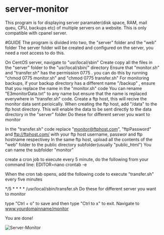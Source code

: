 # server-monitor
This program is for displaying  server paramater(disk space, RAM, mail queu, CPU, backups etc) of multiple servers on a website.
This is only compatible with cpanel server.

#GUIDE
The program is divided into two, the "server" folder and the "web" folder
The server folder will be created and configured on the server, you need a root access to do this.

On CentOS server, navigate to "usr/local/sbin"
Create  copy all the files in the "server" folder to the "usr/local/sbin/" directory
Ensure that "monitor.sh" and "transfer.sh" has the permission 0775 . you can do this by running "chmod 0775 monitor.sh" and "chmod 0775 transfer.sh"
For monitoring backups, if your backup directory has a different name "/backup" , ensure that you replace the name in the "monitor.sh" code
You can rename "E3monitorData.txt" to any name but ensure that  the name is replaced everywhere in "transfer.sh" code.
Create a ftp host, this will recive the monitor data sent perioically.
When creating the ftp host, add "/data" to the ftp host directory. This will enable the data to be sent directly to the data directory in the "server" folder
Do these for different server you want to monitor

In the "transfer.sh" code replace "monitor@ftphost.com", "ftpPassword" and ftp://ftphost.com/ with  your ftp host username, passwor and ftp hostname respectivey
In the same ftp host, upload all the contents of the "web" folder to the public directory subfolder(usually "public_html")
You can name the subfolder "monitor"

create a cron job to execute every 5 minute, do the following from your command line:
EDITOR=nano crontab -e

When the cron tab opens, add the following code to execute "transfer.sh" every five minutes

*/5 * * * * /usr/local/sbin/transfer.sh
Do these for different server you want to monitor

type "Ctrl + o" to save and then type "Ctrl to x"  to exit.
Navigate to www.yourdomainname/monitor

You are done!

![Server-Monitor](https://user-images.githubusercontent.com/17166016/118484396-16369380-b70f-11eb-902f-fd697104546e.png)




